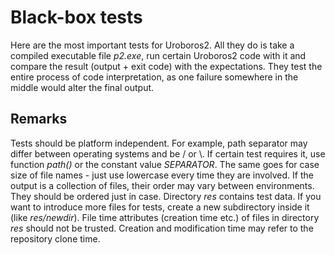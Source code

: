 # Black-box tests

Here are the most important tests for Uroboros2.
All they do is take a compiled executable file *p2.exe*, run certain Uroboros2 code with it and compare the result (output + exit code) with the expectations.
They test the entire process of code interpretation, as one failure somewhere in the middle would alter the final output.

## Remarks

Tests should be platform independent. For example, path separator may differ between operating systems and be / or \\.
If certain test requires it, use function *path()* or the constant value *SEPARATOR*.
The same goes for case size of file names - just use lowercase every time they are involved.
If the output is a collection of files, their order may vary between environments.
They should be ordered just in case.
Directory *res* contains test data.
If you want to introduce more files for tests, create a new subdirectory inside it (like *res/newdir*).
File time attributes (creation time etc.) of files in directory *res* should not be trusted.
Creation and modification time may refer to the repository clone time.
